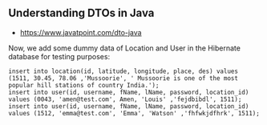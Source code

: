 ## Understanding DTOs in Java

*   https://www.javatpoint.com/dto-java


Now, we add some dummy data of Location and User in the Hibernate database for testing purposes:

    insert into location(id, latitude, longitude, place, des) values (1511, 30.45, 78.06 ,'Mussoorie', ' Mussoorie is one of the most popular hill stations of country India.');
    insert into user(id, username, fName, lName, password, location_id) values (0043, 'amen@test.com', Amen, 'Louis' ,'fejdbibdl', 1511);
    insert into user(id, username, fName, lName, password, location_id) values (1512, 'emma@test.com', 'Emma', 'Watson' ,'fhfwkjdfhrk', 1511);
